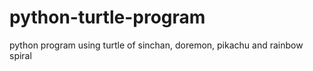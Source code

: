 # python-turtle-program
python program using turtle of sinchan, doremon, pikachu and rainbow spiral
